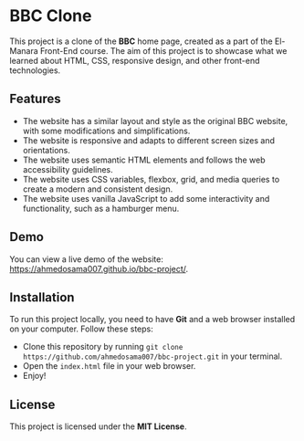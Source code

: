 # BBC Clone

This project is a clone of the **BBC** home page, created as a part of the El-Manara Front-End course. The aim of this project is to showcase what we learned about HTML, CSS, responsive design, and other front-end technologies.

## Features

- The website has a similar layout and style as the original BBC website, with some modifications and simplifications.
- The website is responsive and adapts to different screen sizes and orientations.
- The website uses semantic HTML elements and follows the web accessibility guidelines.
- The website uses CSS variables, flexbox, grid, and media queries to create a modern and consistent design.
- The website uses vanilla JavaScript to add some interactivity and functionality, such as a hamburger menu.

## Demo

You can view a live demo of the website: https://ahmedosama007.github.io/bbc-project/.

## Installation

To run this project locally, you need to have **Git** and a web browser installed on your computer. Follow these steps:

- Clone this repository by running `git clone https://github.com/ahmedosama007/bbc-project.git` in your terminal.
- Open the `index.html` file in your web browser.
- Enjoy!

## License

This project is licensed under the **MIT License**.
